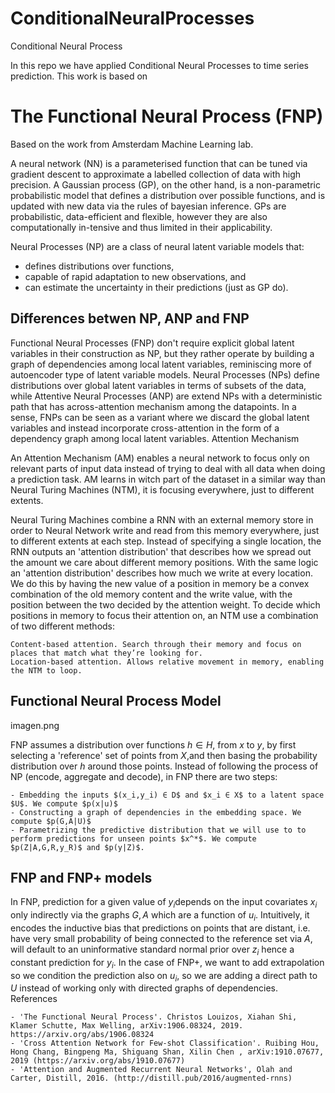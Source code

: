 # ConditionalNeuralProcesses
Conditional Neural Process

In this repo we have applied Conditional Neural Processes to time series prediction. This work is based on 


# The Functional Neural Process (FNP)

Based on the work from Amsterdam Machine Learning lab.

A neural network (NN) is a parameterised function that can be tuned via gradient descent to approximate a labelled collection of data with high precision. A Gaussian process (GP), on the other hand, is a non-parametric probabilistic model that defines a distribution over possible functions, and is updated with new data via the rules of bayesian inference. GPs are probabilistic, data-efficient and flexible, however they are also computationally in-tensive and thus limited in their applicability.

Neural Processes (NP) are a class of neural latent variable models that:

- defines distributions over functions,
- capable of rapid adaptation to new observations, and
- can estimate the uncertainty in their predictions (just as GP do).

## Differences betwen NP, ANP and FNP

Functional Neural Processes (FNP) don't require explicit global latent variables in their construction as NP, but they rather operate by building a graph of dependencies among local latent variables, reminiscing more of autoencoder type of latent variable models. Neural Processes (NPs) define distributions over global latent variables in terms of subsets of the data, while Attentive Neural Processes (ANP) are extend NPs with a deterministic path that has across-attention mechanism among the datapoints. In a sense, FNPs can be seen as a variant where we discard the global latent variables and instead incorporate cross-attention in the form of a dependency graph among local latent variables.
Attention Mechanism

An Attention Mechanism (AM) enables a neural network to focus only on relevant parts of input data instead of trying to deal with all data when doing a prediction task. AM learns in witch part of the dataset in a similar way than Neural Turing Machines (NTM), it is focusing everywhere, just to different extents.

Neural Turing Machines combine a RNN with an external memory store in order to Neural Network write and read from this memory everywhere, just to different extents at each step. Instead of specifying a single location, the RNN outputs an 'attention distribution' that describes how we spread out the amount we care about different memory positions. With the same logic an 'attention distribution' describes how much we write at every location. We do this by having the new value of a position in memory be a convex combination of the old memory content and the write value, with the position between the two decided by the attention weight. To decide which positions in memory to focus their attention on, an NTM use a combination of two different methods:

    Content-based attention. Search through their memory and focus on places that match what they’re looking for.
    Location-based attention. Allows relative movement in memory, enabling the NTM to loop.

## Functional Neural Process Model

imagen.png

FNP assumes a distribution over functions $h∈H$, from $x$ to $y$, by first selecting a 'reference' set of points from $X$,and then basing the probability distribution over $h$ around those points. Instead of following the process of NP (encode, aggregate and decode), in FNP there are two steps:

    - Embedding the inputs $(x_i,y_i) ∈ D$ and $x_i ∈ X$ to a latent space $U$. We compute $p(x|u)$
    - Constructing a graph of dependencies in the embedding space. We compute $p(G,A|U)$
    - Parametrizing the predictive distribution that we will use to to perform predictions for unseen points $x^*$. We compute $p(Z|A,G,R,y_R)$ and $p(y|Z)$.

## FNP and FNP+ models

In FNP, prediction for a given value of $y_i$depends on the input covariates $x_i$ only indirectly via the graphs $G,A$ which are a function of $u_i$. Intuitively, it encodes the inductive bias that predictions on points that are distant, i.e. have very small probability of being connected to the reference set via $A$, will default to an uninformative standard normal prior over $z_i$ hence a constant prediction for $y_i$. In the case of FNP+, we want to add extrapolation so we condition the prediction also on $u_i$, so we are adding a direct path to $U$ instead of working only with directed graphs of dependencies.
References

    - 'The Functional Neural Process'. Christos Louizos, Xiahan Shi, Klamer Schutte, Max Welling, arXiv:1906.08324, 2019. https://arxiv.org/abs/1906.08324
    - 'Cross Attention Network for Few-shot Classification'. Ruibing Hou, Hong Chang, Bingpeng Ma, Shiguang Shan, Xilin Chen , arXiv:1910.07677, 2019 (https://arxiv.org/abs/1910.07677)
    - 'Attention and Augmented Recurrent Neural Networks', Olah and Carter, Distill, 2016. (http://distill.pub/2016/augmented-rnns)

